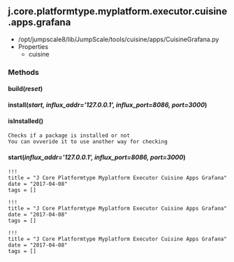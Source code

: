 <!-- toc -->
## j.core.platformtype.myplatform.executor.cuisine.apps.grafana

- /opt/jumpscale8/lib/JumpScale/tools/cuisine/apps/CuisineGrafana.py
- Properties
    - cuisine

### Methods

#### build(*reset*) 

#### install(*start, influx_addr='127.0.0.1', influx_port=8086, port=3000*) 

#### isInstalled() 

```
Checks if a package is installed or not
You can ovveride it to use another way for checking

```

#### start(*influx_addr='127.0.0.1', influx_port=8086, port=3000*) 


```
!!!
title = "J Core Platformtype Myplatform Executor Cuisine Apps Grafana"
date = "2017-04-08"
tags = []
```

```
!!!
title = "J Core Platformtype Myplatform Executor Cuisine Apps Grafana"
date = "2017-04-08"
tags = []
```

```
!!!
title = "J Core Platformtype Myplatform Executor Cuisine Apps Grafana"
date = "2017-04-08"
tags = []
```
